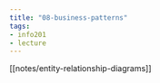 ```yaml
---
title: "08-business-patterns"
tags: 
- info201 
- lecture
---
```


[[notes/entity-relationship-diagrams]]
